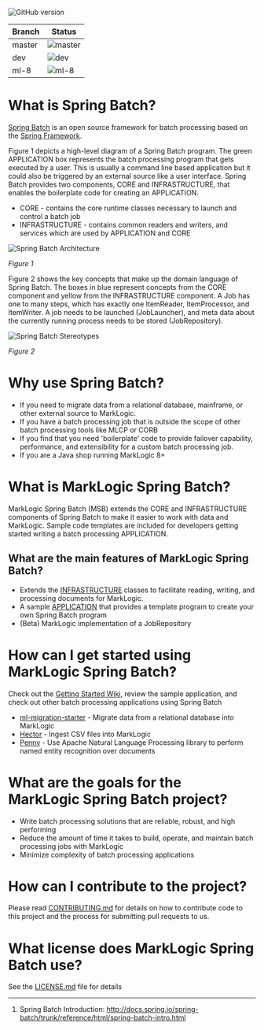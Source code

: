 ![GitHub version](https://img.shields.io/github/tag/marklogic-community/marklogic-spring-batch.svg)

| Branch | Status |
| ------------- | ------------- |
| master | ![master](https://circleci.com/gh/sastafford/marklogic-spring-batch/tree/master.png?circle-token=e1b8b3198d3416fcb535509f2e7d600444ef153e)  |
| dev  | ![dev](https://circleci.com/gh/sastafford/marklogic-spring-batch/tree/dev.png?circle-token=e1b8b3198d3416fcb535509f2e7d600444ef153e)  |
| ml-8  | ![ml-8](https://circleci.com/gh/sastafford/marklogic-spring-batch/tree/ml-8.png?circle-token=e1b8b3198d3416fcb535509f2e7d600444ef153e)  |


# What is Spring Batch?

[Spring Batch](http://docs.spring.io/spring-batch/trunk/reference/html/) is an open source framework for batch processing based on the [Spring Framework](http://projects.spring.io/spring-framework/).

Figure 1 depicts a high-level diagram of a Spring Batch program.  The green APPLICATION box represents the batch processing program that gets executed by a user.  This is usually a command line based application but it could also be triggered by an external source like a user interface.  Spring Batch provides two components, CORE and INFRASTRUCTURE, that enables the boilerplate code for creating an APPLICATION.  
  
  * CORE - contains the core runtime classes necessary to launch and control a batch job
  * INFRASTRUCTURE - contains common readers and writers, and services which are used by APPLICATION and CORE
  
![Spring Batch Architecture](http://docs.spring.io/spring-batch/trunk/reference/html/images/spring-batch-layers.png.pagespeed.ce.sMqaNr3V1Z.png)

*Figure 1*

Figure 2 shows the key concepts that make up the domain language of Spring Batch.  The boxes in blue represent concepts from the CORE component and yellow from the INFRASTRUCTURE component.  A Job has one to many steps, which has exactly one ItemReader, ItemProcessor, and ItemWriter. A job needs to be launched (JobLauncher), and meta data about the currently running process needs to be stored (JobRepository).

![Spring Batch Stereotypes](http://docs.spring.io/spring-batch/trunk/reference/html/images/spring-batch-reference-model.png.pagespeed.ce.TrtTC751hI.png)

*Figure 2*

# Why use Spring Batch?

 * If you need to migrate data from a relational database, mainframe, or other external source to MarkLogic.
 * If you have a batch processing job that is outside the scope of other batch processing tools like MLCP or CORB 
 * If you find that you need 'boilerplate' code to provide failover capability,  performance, and extensibility for a custom batch processing job. 
 * If you are a Java shop running MarkLogic 8+

# What is MarkLogic Spring Batch?

MarkLogic Spring Batch (MSB) extends the CORE and INFRASTRUCTURE components of Spring Batch to make it easier to work with data and MarkLogic.  Sample code templates are included for developers getting started writing a batch processing APPLICATION.

## What are the main features of MarkLogic Spring Batch?

 * Extends the [INFRASTRUCTURE]() classes to facilitate reading, writing, and processing documents for MarkLogic.  
 * A sample [APPLICATION]() that provides a template program to create your own Spring Batch program
 * (Beta) MarkLogic implementation of a JobRepository

# How can I get started using MarkLogic Spring Batch?

Check out the [Getting Started Wiki](), review the sample application, and check out other batch processing applications using Spring Batch

 * [ml-migration-starter]() - Migrate data from a relational database into MarkLogic
 * [Hector]() - Ingest CSV files into MarkLogic
 * [Penny]() - Use Apache Natural Language Processing library to perform named entity recognition over documents

# What are the goals for the MarkLogic Spring Batch project?

  * Write batch processing solutions that are reliable, robust, and high performing
  * Reduce the amount of time it takes to build, operate, and maintain batch processing jobs with MarkLogic
  * Minimize complexity of batch processing applications

# How can I contribute to the project?

Please read [CONTRIBUTING.md](CONTRIBUTING.md) for details on how to contribute code to this project and the process for submitting pull requests to us.

# What license does MarkLogic Spring Batch use?

See the [LICENSE.md](LICENSE.md) file for details

----
1. Spring Batch Introduction: http://docs.spring.io/spring-batch/trunk/reference/html/spring-batch-intro.html